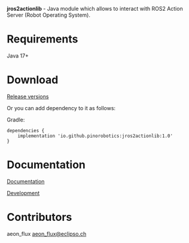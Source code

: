 **jros2actionlib** - Java module which allows to interact with ROS2 Action Server (Robot Operating System).

# Requirements

Java 17+

# Download

[Release versions](https://github.com/pinorobotics/jros2actionlib/releases)

Or you can add dependency to it as follows:

Gradle:

```
dependencies {
    implementation 'io.github.pinorobotics:jros2actionlib:1.0'
}
```

# Documentation

[Documentation](http://pinoweb.freetzi.com/jrosactionlib)

[Development](DEVELOPMENT.md)

# Contributors

aeon_flux <aeon_flux@eclipso.ch>

